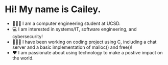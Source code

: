 # Hi! My name is Cailey.

- 🧜🏼‍♀️ I am a computer engineering student at UCSD.
- 💻 I am interested in systems/IT, software engineering, and cybersecurity!
- 👩🏻‍🏫 I have been working on coding project using C, including a chat server and a basic implementation of malloc() and free()!
- ♥️ I am passionate about using technology to make a postive impact on the world.


